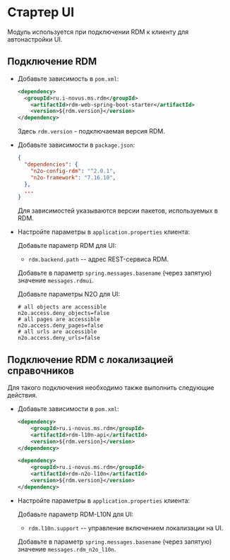 # Стартер UI

Модуль используется при подключении RDM к клиенту для автонастройки UI.

## Подключение RDM

* Добавьте зависимость в `pom.xml`:
    ```xml
    <dependency>
      <groupId>ru.i-novus.ms.rdm</groupId>
        <artifactId>rdm-web-spring-boot-starter</artifactId>
        <version>${rdm.version}</version>
    </dependency>
    ```
  Здесь `rdm.version` - подключаемая версия RDM.


* Добавьте зависимости в `package.json`:
    ```json
    {
      "dependencies": {
        "n2o-config-rdm": "^2.0.1",
        "n2o-framework": "7.16.10",
      },
      ...
    }
    ```
  Для зависимостей указываются версии пакетов, используемых в RDM.


* Настройте параметры в `application.properties` клиента:

  Добавьте параметр RDM для UI:
  - `rdm.backend.path` -- адрес REST-сервиса RDM.
    
  Добавьте в параметр `spring.messages.basename` (через запятую) значение `messages.rdmui`.

  Добавьте параметры N2O для UI:
    ```properties
    # all objects are accessible
    n2o.access.deny_objects=false
    # all pages are accessible
    n2o.access.deny_pages=false
    # all urls are accessible
    n2o.access.deny_urls=false
    ```


## Подключение RDM с локализацией справочников

Для такого подключения необходимо также выполнить следующие действия.

* Добавьте зависимости в `pom.xml`:
    ```xml
    <dependency>
        <groupId>ru.i-novus.ms.rdm</groupId>
        <artifactId>rdm-l10n-api</artifactId>
        <version>${rdm.version}</version>
    </dependency>
    ```
    ```xml
    <dependency>
        <groupId>ru.i-novus.ms.rdm</groupId>
        <artifactId>rdm-n2o-l10n</artifactId>
        <version>${rdm.version}</version>
    </dependency>
    ```


* Настройте параметры в `application.properties` клиента:

  Добавьте параметр RDM-L10N для UI:
  - `rdm.l10n.support` -- управление включением локализации на UI.
    
  Добавьте в параметр `spring.messages.basename` (через запятую) значение `messages.rdm_n2o_l10n`.
